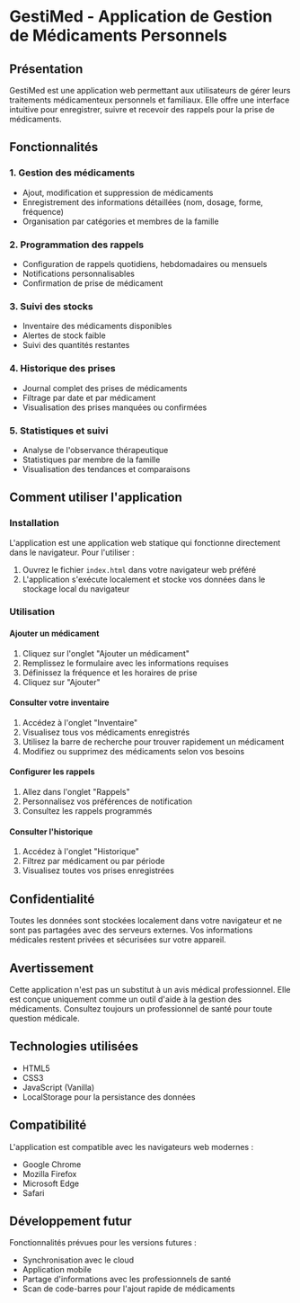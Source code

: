 # GestiMed - Application de Gestion de Médicaments Personnels

## Présentation

GestiMed est une application web permettant aux utilisateurs de gérer leurs traitements médicamenteux personnels et familiaux. Elle offre une interface intuitive pour enregistrer, suivre et recevoir des rappels pour la prise de médicaments.

## Fonctionnalités

### 1. Gestion des médicaments
- Ajout, modification et suppression de médicaments
- Enregistrement des informations détaillées (nom, dosage, forme, fréquence)
- Organisation par catégories et membres de la famille

### 2. Programmation des rappels
- Configuration de rappels quotidiens, hebdomadaires ou mensuels
- Notifications personnalisables
- Confirmation de prise de médicament

### 3. Suivi des stocks
- Inventaire des médicaments disponibles
- Alertes de stock faible
- Suivi des quantités restantes

### 4. Historique des prises
- Journal complet des prises de médicaments
- Filtrage par date et par médicament
- Visualisation des prises manquées ou confirmées

### 5. Statistiques et suivi
- Analyse de l'observance thérapeutique
- Statistiques par membre de la famille
- Visualisation des tendances et comparaisons

## Comment utiliser l'application

### Installation

L'application est une application web statique qui fonctionne directement dans le navigateur. Pour l'utiliser :

1. Ouvrez le fichier `index.html` dans votre navigateur web préféré
2. L'application s'exécute localement et stocke vos données dans le stockage local du navigateur

### Utilisation

#### Ajouter un médicament
1. Cliquez sur l'onglet "Ajouter un médicament"
2. Remplissez le formulaire avec les informations requises
3. Définissez la fréquence et les horaires de prise
4. Cliquez sur "Ajouter"

#### Consulter votre inventaire
1. Accédez à l'onglet "Inventaire"
2. Visualisez tous vos médicaments enregistrés
3. Utilisez la barre de recherche pour trouver rapidement un médicament
4. Modifiez ou supprimez des médicaments selon vos besoins

#### Configurer les rappels
1. Allez dans l'onglet "Rappels"
2. Personnalisez vos préférences de notification
3. Consultez les rappels programmés

#### Consulter l'historique
1. Accédez à l'onglet "Historique"
2. Filtrez par médicament ou par période
3. Visualisez toutes vos prises enregistrées

## Confidentialité

Toutes les données sont stockées localement dans votre navigateur et ne sont pas partagées avec des serveurs externes. Vos informations médicales restent privées et sécurisées sur votre appareil.

## Avertissement

Cette application n'est pas un substitut à un avis médical professionnel. Elle est conçue uniquement comme un outil d'aide à la gestion des médicaments. Consultez toujours un professionnel de santé pour toute question médicale.

## Technologies utilisées

- HTML5
- CSS3
- JavaScript (Vanilla)
- LocalStorage pour la persistance des données

## Compatibilité

L'application est compatible avec les navigateurs web modernes :
- Google Chrome
- Mozilla Firefox
- Microsoft Edge
- Safari

## Développement futur

Fonctionnalités prévues pour les versions futures :
- Synchronisation avec le cloud
- Application mobile
- Partage d'informations avec les professionnels de santé
- Scan de code-barres pour l'ajout rapide de médicaments